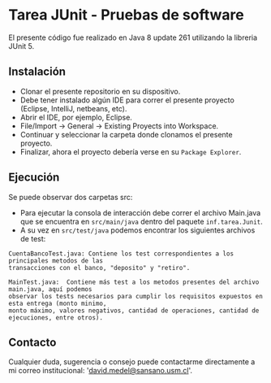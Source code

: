 # Tarea JUnit - Pruebas de software

El presente código fue realizado en Java 8 update 261 utilizando la libreria JUnit 5.

## Instalación
- Clonar el presente repositorio en su dispositivo.
- Debe tener instalado algún IDE para correr el presente proyecto (Eclipse, IntelliJ, netbeans, etc).
- Abrir el IDE, por ejemplo, Eclipse.
- File/Import -> General -> Existing Proyects into Workspace.
- Continuar y seleccionar la carpeta donde clonamos el presente proyecto.
- Finalizar, ahora el proyecto debería verse en su `Package Explorer`. 


## Ejecución
Se puede observar dos carpetas src:

- Para ejecutar la consola de interacción debe correr el archivo Main.java que se encuentra en `src/main/java` dentro del paquete `inf.tarea.Junit`.
- A su vez en `src/test/java` podemos encontrar los siguientes archivos de test:
```
CuentaBancoTest.java: Contiene los test correspondientes a los principales metodos de las 
transacciones con el banco, "deposito" y "retiro".
```
```
MainTest.java:  Contiene más test a los metodos presentes del archivo main.java, aquí podemos 
observar los tests necesarios para cumplir los requisitos expuestos en esta entrega (monto minimo,
monto máximo, valores negativos, cantidad de operaciones, cantidad de ejecuciones, entre otros).

```
## Contacto

Cualquier duda, sugerencia o consejo puede contactarme directamente a mi correo institucional: 'david.medel@sansano.usm.cl'.

